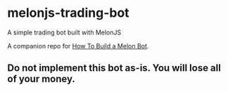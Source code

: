 # melonjs-trading-bot
A simple trading bot built with MelonJS

A companion repo for [How To Build a Melon Bot](https://medium.com/melonprotocol/building-a-melonbot-1cdea583fb88).

## Do not implement this bot as-is. You will lose all of your money.
